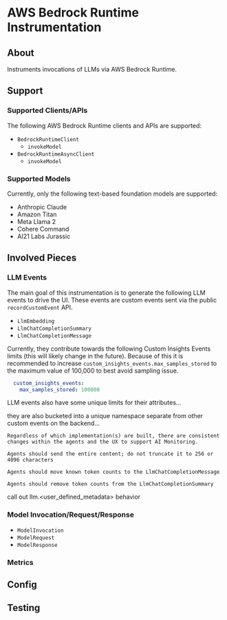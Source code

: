 # AWS Bedrock Runtime Instrumentation

## About

Instruments invocations of LLMs via AWS Bedrock Runtime.

## Support

### Supported Clients/APIs

The following AWS Bedrock Runtime clients and APIs are supported:

* `BedrockRuntimeClient`
  * `invokeModel`
* `BedrockRuntimeAsyncClient`
  * `invokeModel`

### Supported Models

Currently, only the following text-based foundation models are supported:

* Anthropic Claude
* Amazon Titan 
* Meta Llama 2 
* Cohere Command 
* AI21 Labs Jurassic

## Involved Pieces

### LLM Events

The main goal of this instrumentation is to generate the following LLM events to drive the UI. These events are custom events sent via the public `recordCustomEvent` API.

* `LlmEmbedding`
* `LlmChatCompletionSummary`
* `LlmChatCompletionMessage`

Currently, they contribute towards the following Custom Insights Events limits (this will likely change in the future). Because of this it is recommended to increase `custom_insights_events.max_samples_stored` to the maximum value of 100,000 to best avoid sampling issue.

```yaml
  custom_insights_events:
    max_samples_stored: 100000
```

LLM events also have some unique limits for their attributes...

they are also bucketed into a unique namespace separate from other custom events on the backend...

```
Regardless of which implementation(s) are built, there are consistent changes within the agents and the UX to support AI Monitoring.

Agents should send the entire content; do not truncate it to 256 or 4096 characters

Agents should move known token counts to the LlmChatCompletionMessage

Agents should remove token counts from the LlmChatCompletionSummary
```


call out llm.<user_defined_metadata> behavior



### Model Invocation/Request/Response

* `ModelInvocation`
* `ModelRequest`
* `ModelResponse`

### Metrics



## Config



## Testing

